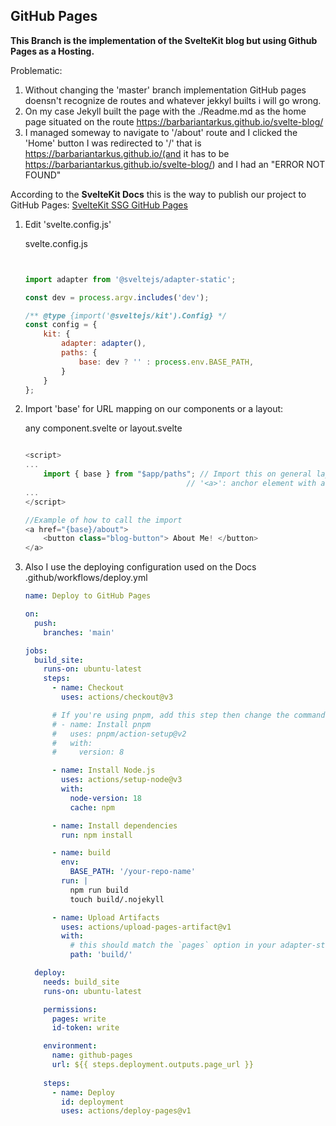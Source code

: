 ## GitHub Pages

**This Branch is the implementation of the SvelteKit blog but using Github Pages as a Hosting.**


Problematic:
1. Without changing the 'master' branch implementation GitHub pages doensn't recognize de routes and whatever jekkyl builts i will go wrong.
2. On my case Jekyll built the page with the ./Readme.md as the home page situated on the route https://barbariantarkus.github.io/svelte-blog/
3. I managed someway to navigate to '/about' route and I clicked the 'Home' button I was redirected to '/' that is https://barbariantarkus.github.io/(and it has to be https://barbariantarkus.github.io/svelte-blog/) and I had an "ERROR NOT FOUND"



According to the **SvelteKit Docs** this is the way to publish our project to GitHub Pages:
[SvelteKit SSG GitHub Pages](https://kit.svelte.dev/docs/adapter-static#github-pages)

1. Edit 'svelte.config.js'

	svelte.config.js
	```js
	
	
	import adapter from '@sveltejs/adapter-static';
	
	const dev = process.argv.includes('dev');
	
	/** @type {import('@sveltejs/kit').Config} */
	const config = {
		kit: {
			adapter: adapter(),
			paths: {
				base: dev ? '' : process.env.BASE_PATH,
			}
		}
	};
	```


2. Import 'base' for URL mapping on our components or a layout:
  
	any component.svelte or layout.svelte
	```js
	
	<script>
	...
		import { base } from "$app/paths"; // Import this on general layout or every page that has
	                                    // '<a>': anchor element with attribute href 
	...
	</script>
	
	//Example of how to call the import
	<a href="{base}/about">
		<button class="blog-button"> About Me! </button>
	</a>
	```

3. Also I use the deploying configuration used on the Docs
	.github/workflows/deploy.yml
	```yml
	name: Deploy to GitHub Pages
	
	on:
	  push:
	    branches: 'main'
	
	jobs:
	  build_site:
	    runs-on: ubuntu-latest
	    steps:
	      - name: Checkout
	        uses: actions/checkout@v3
	
	      # If you're using pnpm, add this step then change the commands and cache key below to use `pnpm`
	      # - name: Install pnpm
	      #   uses: pnpm/action-setup@v2
	      #   with:
	      #     version: 8
	
	      - name: Install Node.js
	        uses: actions/setup-node@v3
	        with:
	          node-version: 18
	          cache: npm
	
	      - name: Install dependencies
	        run: npm install
	
	      - name: build
	        env:
	          BASE_PATH: '/your-repo-name'
	        run: |
	          npm run build
	          touch build/.nojekyll
	
	      - name: Upload Artifacts
	        uses: actions/upload-pages-artifact@v1
	        with:
	          # this should match the `pages` option in your adapter-static options
	          path: 'build/'
	
	  deploy:
	    needs: build_site
	    runs-on: ubuntu-latest
	
	    permissions:
	      pages: write
	      id-token: write
	
	    environment:
	      name: github-pages
	      url: ${{ steps.deployment.outputs.page_url }}
	    
	    steps:
	      - name: Deploy
	        id: deployment
	        uses: actions/deploy-pages@v1
	```
